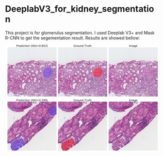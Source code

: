 # DeeplabV3_for_kidney_segmentation
This project is for glomerulus segmentation. I used Deeplab V3+ and Mask R-CNN to get the segementation result.
Results are showed bellow:

![result1](result/seed7_drop1000_idx01.png)
![result1](result/seed7_drop1000_idx10.png)

